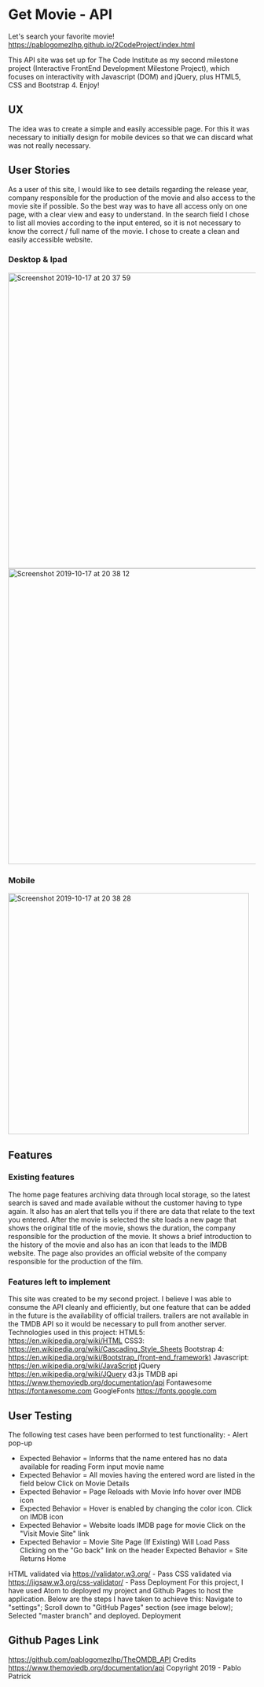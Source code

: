 # Get Movie - API
Let's search your favorite movie!
https://pablogomezlhp.github.io/2CodeProject/index.html

This API site was set up for The Code Institute as my second milestone project (Interactive FrontEnd Development Milestone Project), which focuses on interactivity with Javascript (DOM) and jQuery, plus HTML5, CSS and Bootstrap 4. Enjoy!
## UX
The idea was to create a simple and easily accessible page. For this it was necessary to initially design for mobile devices so that we can discard what was not really necessary.

## User Stories
As a user of this site, I would like to see details regarding the release year, company responsible for the production of the movie and also access to the movie site if possible. So the best way was to have all access only on one page, with a clear view and easy to understand. In the search field I chose to list all movies according to the input entered, so it is not necessary to know the correct / full name of the movie. I chose to create a clean and easily accessible website.









### Desktop & Ipad

<img width="601" alt="Screenshot 2019-10-17 at 20 37 59" src="https://user-images.githubusercontent.com/51464234/67042367-a2419d00-f11f-11e9-8d8f-d27deffa5b2d.png">


<img width="601" alt="Screenshot 2019-10-17 at 20 38 12" src="https://user-images.githubusercontent.com/51464234/67042369-a2419d00-f11f-11e9-8d28-e3b09aca41f5.png">





### Mobile

<img width="490" alt="Screenshot 2019-10-17 at 20 38 28" src="https://user-images.githubusercontent.com/51464234/67042370-a2419d00-f11f-11e9-8498-7ef1ca1a7346.png">
  

## Features
### Existing features
The home page features archiving data through local storage, so the latest search is saved and made available without the customer having to type again. It also has an alert that tells you if there are data that relate to the text you entered.
After the movie is selected the site loads a new page that shows the original title of the movie, shows the duration, the company responsible for the production of the movie. It shows a brief introduction to the history of the movie and also has an icon that leads to the IMDB website.
The page also provides an official website of the company responsible for the production of the film.

### Features left to implement
This site was created to be my second project. I believe I was able to consume the API cleanly and efficiently, but one feature that can be added in the future is the availability of official trailers. trailers are not available in the TMDB API so it would be necessary to pull from another server.
Technologies used in this project:
HTML5:
https://en.wikipedia.org/wiki/HTML CSS3:
https://en.wikipedia.org/wiki/Cascading_Style_Sheets Bootstrap 4:
https://en.wikipedia.org/wiki/Bootstrap_(front-end_framework) Javascript:
https://en.wikipedia.org/wiki/JavaScript jQuery
https://en.wikipedia.org/wiki/JQuery d3.js
TMDB api https://www.themoviedb.org/documentation/api
Fontawesome https://fontawesome.com
GoogleFonts https://fonts.google.com
## User Testing
The following test cases have been performed to test functionality:
     -	Alert pop-up
* Expected Behavior = Informs that the name entered has no data available for reading
Form input movie name 
* Expected Behavior = All movies having the entered word are listed in the field below
Click on Movie Details 
* Expected Behavior = Page Reloads with Movie Info 
hover over IMDB icon  
* Expected Behavior = Hover is enabled by changing the color icon. 
Click on IMDB icon 
* Expected Behavior = Website loads IMDB page for movie 
 Click on the "Visit Movie Site" link 
* Expected Behavior = Movie Site Page (If Existing) Will Load 
 Pass Clicking on the "Go back" link on the header 
 Expected Behavior = Site Returns Home


HTML validated via https://validator.w3.org/ - Pass CSS validated via https://jigsaw.w3.org/css-validator/ - Pass Deployment
For this project, I have used Atom to deployed my project and Github Pages to host the application.
Below are the steps I have taken to achieve this:
Navigate to "settings"; Scroll down to "GitHub Pages" section (see image below); Selected "master branch" and deployed. Deployment
## Github Pages Link
https://github.com/pablogomezlhp/TheOMDB_API
Credits https://www.themoviedb.org/documentation/api
Copyright 2019 - Pablo Patrick


